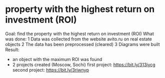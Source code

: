 # property with the highest return on investment (ROI)

Goal: find the property with the highest return on investment (ROI)
What was done:
1 Data was collected from the website avito.ru on real estate objects
2 The data has been preprocessed (cleared)
3 Diagrams were built
Result:
- an object with the maximum ROI was found
- 2 projects created (Moscow, Sochi)
first project:
https://bit.ly/313iycg
second project:
https://bit.ly/3riwnyp
